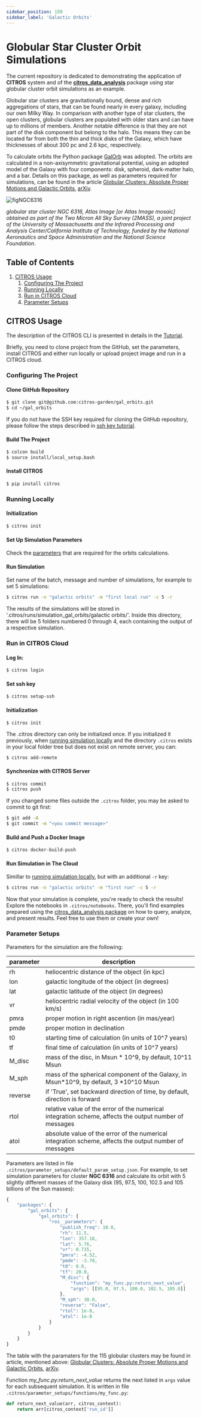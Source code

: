 ```yaml
---
sidebar_position: 150
sidebar_label: 'Galactic Orbits'
---
```


# Globular Star Cluster Orbit Simulations

The current repository is dedicated to demonstrating the application of **CITROS** system and of the [**citros_data_analysis**](https://citros.io/doc/docs_data_analysis) package using star globular cluster orbit simulations as an example.

Globular star clusters are gravitationally bound, dense and rich aggregations of stars, that can be found nearly in every galaxy, including our own Milky Way. In comparison with another type of star clusters, the open clusters, globular clusters are populated with older stars and can have up to millions of members. Another notable difference is that they are not part of the disk component but belong to the halo. This means they can be located far from both the thin and thick disks of the Galaxy, which have thicknesses of about 300 pc and 2.6 kpc, respectively.

To calculate orbits the Python package [GalOrb](https://github.com/ChemelAA/GalOrb-Package) was adopted. The orbits are calculated in a non-axisymmetric gravitational potential, using an adopted model of the Galaxy with four components: disk, spheroid, dark-matter halo, and a bar. Details on this package, as well as parameters required for simulations, can be found in the article [Globular Clusters: Absolute Proper Motions and Galactic Orbits](https://link.springer.com/article/10.1134/S1990341318020049), [arXiv](https://arxiv.org/pdf/1804.07086.pdf).

![figNGC6316](img/NGC6316.png "NGC6316")

*globular star cluster NGC 6316, Atlas Image [or Atlas Image mosaic] obtained as part of the Two Micron All Sky Survey (2MASS), a joint project of the University of Massachusetts and the Infrared Processing and Analysis Center/California Institute of Technology, funded by the National Aeronautics and Space Administration and the National Science Foundation*.

## Table of Contents
1. [CITROS Usage](#citros-usage)
   1. [Configuring The Project](#configuring-the-project)
   2. [Running Locally](#running-locally)
   3. [Run in CITROS Cloud](#run-in-citros-cloud)
   4. [Parameter Setups](#parameter-setups)

## CITROS Usage

The description of the CITROS CLI is presented in details in the [Tutorial](https://citros.io/doc/docs_tutorials/).

Briefly, you need to clone project from the GitHub, set the parameters, install CITROS and either run locally or upload project image and run in a CITROS cloud.

### Configuring The Project
#### Clone GitHub Repository
```bash
$ git clone git@github.com:citros-garden/gal_orbits.git
$ cd ~/gal_orbits
```
If you do not have the SSH key required for cloning the GitHub repository, please follow the steps described in [ssh key tutorial](https://citros.io/doc/docs_citros_web/authentication/ssh/ssh_generate_key).

#### Build The Project
```bash
$ colcon build
$ source install/local_setup.bash
```

#### Install CITROS
```bash
$ pip install citros
```

### Running Locally

#### Initialization
```bash
$ citros init
```

#### Set Up Simulation Parameters
Check the [parameters](#parameter-setups) that are required for the orbits calculations. 

#### Run Simulation
Set name of the batch, message and number of simulations, for example to set 5 simulations:
```bash
$ citros run -n "galactic orbits" -m "first local run" -c 5 -r
```

The results of the simulations will be stored in '.citros/runs/simulation_gal_orbits/galactic orbits/'. Inside this directory, there will be 5 folders numbered 0 through 4, each containing the output of a respective simulation.

### Run in CITROS Cloud

#### Log In:
```bash
$ citros login
```

#### Set ssh key
```bash
$ citros setup-ssh
```

#### Initialization
```bash
$ citros init
```
The .citros directory can only be initialized once. If you initialized it previously, when [running simulation locally](#running-locally) and the directory `.citros` exists in your local folder tree but does not exist on remote server, you can:
```
$ citros add-remote
```

#### Synchronize with CITROS Server
```bash
$ citros commit
$ citros push
```
If you changed some files outside the `.citros` folder, you may be asked to commit to git first:
```bash
$ git add -A
$ git commit -m "<you commit message>"
```

#### Build and Push a Docker Image
```bash
$ citros docker-build-push
```

#### Run Simulation in The Cloud
Simillar to [running simulation locally](#run-simulation), but with an additional `-r` key:
```bash
$ citros run -n "galactic orbits" -m "first run" -c 5 -r
```

Now that your simulation is complete, you're ready to check the results! Explore the notebooks in `.citros/notebooks`. There, you'll find examples prepared using the [citros_data_analysis package](https://citros.io/doc/docs_data_analysis) on how to query, analyze, and present results. Feel free to use them or create your own!

### Parameter Setups

Parameters for the simulation are the following:

parameter | description
|--|--
rh| heliocentric distance of the object (in kpc)
lon| galactic longitude of the object (in degrees)
lat| galactic latitude of the object (in degrees)
vr| heliocentric radial velocity of the object (in 100 km/s)
pmra| proper motion in right ascention (in mas/year)
pmde| proper motion in declination| -3.70
t0| starting time of calculation (in units of 10^7 years)
tf| final time of calculation (in units of 10^7 years)
M_disc| mass of the disc, in Msun * 10^9, by default, 10^11 Msun
M_sph| mass of the spherical component of the Galaxy, in Msun*10^9, by default, 3 *10^10 Msun
reverse| if 'True', set backward direction of time, by default, direction is forward
rtol| relative value of the error of the numerical integration scheme, affects the output number of messages
atol| absolute value  of the error of the numerical integration scheme, affects the output number of messages

Parameters are listed in file `.citros/parameter_setups/default_param_setup.json`. For example, to set simulation parameters for cluster **NGC 6316** and calculate its orbit with 5 slightly different masses of the Galaxy disk (95, 97.5, 100, 102.5 and 105 billions of the Sun masses):

```js
{
    "packages": {
        "gal_orbits": {
            "gal_orbits": {
                "ros__parameters": {
                    "publish_freq": 10.0,
                    "rh": 11.5,
                    "lon": 357.18,
                    "lat": 5.76,
                    "vr": 0.715,
                    "pmra": -4.52,
                    "pmde": -3.70,
                    "t0": 0.0,
                    "tf": 20.0,
                    "M_disc": {
                        "function": "my_func.py:return_next_value",
                        "args": [[95.0, 97.5, 100.0, 102.5, 105.0]]
                    },
                    "M_sph": 30.0,
                    "reverse": "False",
                    "rtol": 1e-8,
                    "atol": 1e-8
                }
            }
        }
    }
}
```

The table with the paramaters for the 115 globular clusters may be found in article, mentioned above: [Globular Clusters: Absolute Proper Motions and Galactic Orbits](https://link.springer.com/article/10.1134/S1990341318020049), [arXiv](https://arxiv.org/pdf/1804.07086.pdf).

Function *my_func.py:return_next_value* returns the next listed in `args` value for each subsequent simulation. It is written in file `.citros/parameter_setups/functions/my_func.py`:

```python
def return_next_value(arr, citros_context):
    return arr[citros_context['run_id']]
```